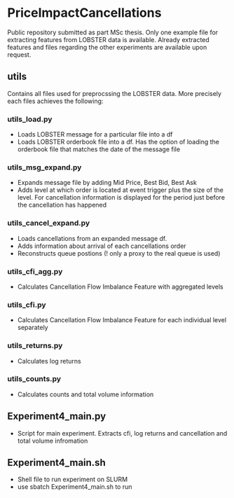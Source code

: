 # PriceImpactCancellations
Public repository submitted as part MSc thesis. Only one example file for extracting features from LOBSTER data is available. Already extracted features and files regarding the other experiments are available upon request.

## utils
Contains all files used for preprocssing the LOBSTER data. More precisely each files achieves the following:
### utils_load.py
  - Loads LOBSTER message for a particular file into a df
  - Loads LOBSTER orderbook file into a df. Has the option of loading the orderbook file that matches the date of the message file
  
### utils_msg_expand.py
  - Expands message file by adding Mid Price, Best Bid, Best Ask
  - Adds level at which order is located at event trigger plus the size of the level. For cancellation information is displayed for the period just before the cancellation has happened

### utils_cancel_expand.py
  - Loads cancellations from an expanded message df. 
  - Adds information about arrival of each cancellations order
  - Reconstructs queue postions (! only a proxy to the real queue is used)

### utils_cfi_agg.py
  - Calculates Cancellation Flow Imbalance Feature with aggregated levels

### utils_cfi.py
  - Calculates Cancellation Flow Imbalance Feature for each individual level separately

### utils_returns.py
  - Calculates log returns

### utils_counts.py
  - Calculates counts and total volume information 

## Experiment4_main.py
  - Script for main experiment. Extracts cfi, log returns and cancellation and total volume infromation

## Experiment4_main.sh
  - Shell file to run experiment on SLURM
  - use sbatch Experiment4_main.sh to run
  
